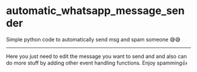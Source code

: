 # automatic_whatsapp_message_sender
Simple python code to automatically send msg and spam someone 😅😅
_________________________________________________________________________________________________________________________________________________________________________

Here you just need to edit the message you want to send and and also can do more stuff by adding other event handling functions.
Enjoy spamming👍
